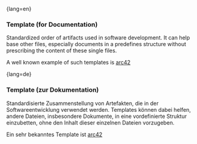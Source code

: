 {lang=en}
### Template (for Documentation)

Standardized order of artifacts used in software development.
It can help base other files, especially documents in a predefines
structure without prescribing the content of these single files.

  A well known example of such templates is [arc42](http://arc42.de)

{lang=de}
### Template (zur Dokumentation)

Standardisierte Zusammenstellung von Artefakten, die in der
Softwareentwicklung verwendet werden. Templates können dabei helfen,
andere Dateien, insbesondere Dokumente, in eine vordefinierte Struktur
einzubetten, ohne den Inhalt dieser einzelnen Dateien vorzugeben.

Ein sehr bekanntes Template ist
[arc42](http://arc42.de/)

